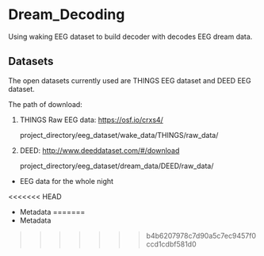 # Dream_Decoding
Using waking EEG dataset to build decoder with decodes EEG dream data. 

## Datasets
The open datasets currently used are THINGS EEG dataset and DEED EEG dataset. 

The path of download:

1. THINGS Raw EEG data: https://osf.io/crxs4/
   
   project_directory/eeg_dataset/wake_data/THINGS/raw_data/
   
3. DEED: http://www.deeddataset.com/#/download
   
   project_directory/eeg_dataset/dream_data/DEED/raw_data/

* EEG data for the whole night

<<<<<<< HEAD
* Metadata
=======
* Metadata
>>>>>>> b4b6207978c7d90a5c7ec9457f0ccd1cdbf581d0
